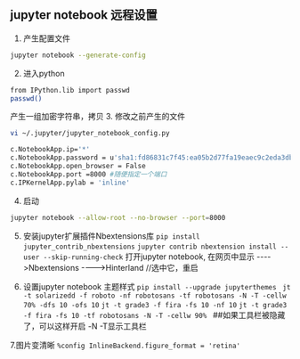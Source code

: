 ## jupyter notebook 远程设置

1. 产生配置文件
```bash
jupyter notebook --generate-config
```

2. 进入python
```bash
from IPython.lib import passwd
passwd()
```


产生一组加密字符串，拷贝
3. 修改之前产生的文件
```bash
vi ~/.jupyter/jupyter_notebook_config.py
```

```bash
c.NotebookApp.ip='*'
c.NotebookApp.password = u'sha1:fd86831c7f45:ea05b2d77fa19eaec9c2eda3db5a8d8a4303c09a'
c.NotebookApp.open_browser = False
c.NotebookApp.port =8000 #随便指定一个端口
c.IPKernelApp.pylab = 'inline'
```
4. 启动
```bash
jupyter notebook --allow-root --no-browser --port=8000
```
  
5. 安装jupyter扩展插件Nbextensions库
`pip install jupyter_contrib_nbextensions`
`jupyter contrib nbextension install --user --skip-running-check`
打开jupyter notebook, 在网页中显示
---->Nbextensions
---->Hinterland //选中它，重启

6. 设置jupyter notebook 主题样式
`pip install --upgrade jupyterthemes`
` jt -t solarizedd -f roboto -nf robotosans -tf robotosans -N -T -cellw 70% -dfs 10 -ofs 10`
`jt -t grade3 -f fira -fs 10 -nf 10`
`jt -t grade3  -f fira -fs 10 -tf robotosans -N -T -cellw 90% `
##如果工具栏被隐藏了，可以这样开启
-N -T显示工具栏

7.图片变清晰
`%config InlineBackend.figure_format = 'retina'`
